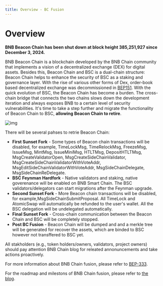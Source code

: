 ```yaml
---
title: Overview - BC Fusion
---
```



# Overview

**BNB Beacon Chain has been shut down at block height 385,251,927 since December 3, 2024.**

BNB Beacon Chain is a blockchain developed by the BNB Chain community that implements a vision of a decentralized
exchange (DEX) for digital assets. Besides this, Beacon Chain and BSC is a dual-chain structure: Beacon Chain helps to
enhance the security of BSC as a staking and governance layer. With the rise of various other forms of Dex, order-book
based decentralized exchange was decommissioned
in [BEP151](https://github.com/bnb-chain/BEPs/blob/master/BEPs/BEP151.md). With the quick evolution of BSC, the Beacon
Chain has become a burden. The cross-chain bridge that connects the two chains slows down the development iteration and
always exposes BNB to a certain level of security vulnerabilities. It's time to take a step further and migrate the
functionality of Beacon Chain to BSC, **allowing Beacon Chain to retire**.

![img](../assets/bcfusion/phases.png)

There will be several pahses to retrie Beacon Chain:

- **First Sunset Fork** - Some types of Beacon chain transactions will be disabled, for example, TimeLockMsg,
  TimeRelockMsg,
  FreezeMsg, IssueMsg, MintMsg, IssueMiniMsg, HTLTMsg, DepositHTLTMsg, MsgCreateValidatorOpen,
  MsgCreateSideChainValidator, MsgCreateSideChainValidatorWithVoteAddr, MsgEditSideChainValidatorWithVoteAddr,
  MsgSideChainDelegate, MsgSideChainReDelegate. 
- **BSC Feynman Hardfork** - Native validators and staking, native goverenance will be enabled on BNB Smart Chain.
  The BSC validators/delegators can start migrations after the Feynman upgrade.
- **Second Sunset Fork** - More Beacon chain transactions will be disabled, for example,MsgSideChainSubmitProposal. All
  TimeLock and AtomicSwap will automatically be refunded to the user's
  wallet. All the BSC delegation will be undelegated automatically.
- **Final Sunset Fork** - Cross-chain communication between the Beacon Chain and BSC will be completely stopped.
- **Post BC Fusion** - Beacon Chain will be dumped and and a merkle tree will be generated for recover the assets, which
  are binded to BSC however not transffered to BSC yet.

All stakholders (e.g., token holders/owners, validators, project owners) should pay attention BNB Chain blog for
releated annonuncements and take actions proactively.

For more information about BNB Chain fusion, please refer
to [BEP-333](https://github.com/bnb-chain/BEPs/pull/333?ref=bnbchain.ghost.io).

For the roadmap and milestons of BNB Chain fusion, please refer
to [the blog](https://www.bnbchain.org/en/blog/bnb-chain-fusion-roadmap).


